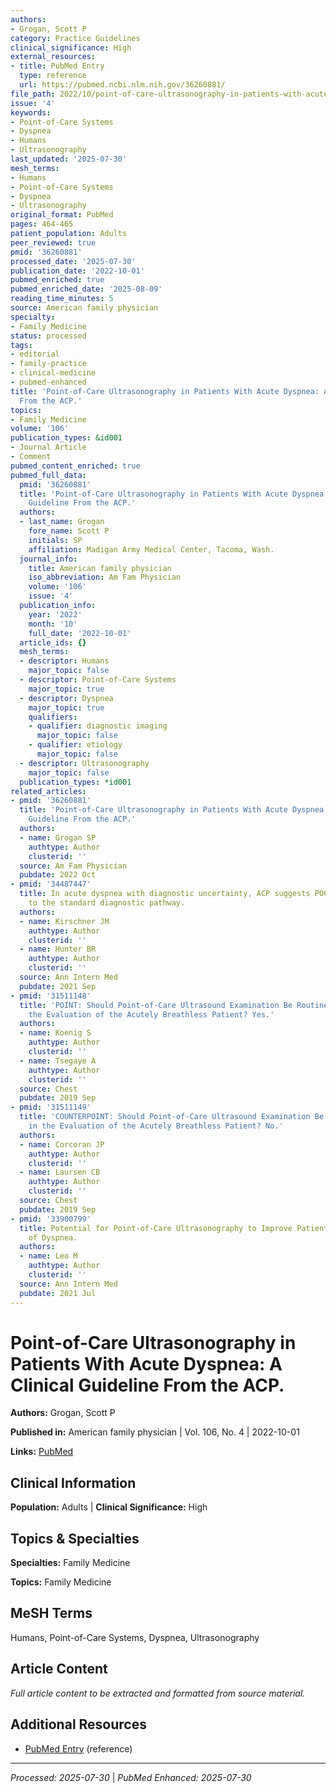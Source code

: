 ```yaml
---
authors:
- Grogan, Scott P
category: Practice Guidelines
clinical_significance: High
external_resources:
- title: PubMed Entry
  type: reference
  url: https://pubmed.ncbi.nlm.nih.gov/36260881/
file_path: 2022/10/point-of-care-ultrasonography-in-patients-with-acute-dyspnea.md
issue: '4'
keywords:
- Point-of-Care Systems
- Dyspnea
- Humans
- Ultrasonography
last_updated: '2025-07-30'
mesh_terms:
- Humans
- Point-of-Care Systems
- Dyspnea
- Ultrasonography
original_format: PubMed
pages: 464-465
patient_population: Adults
peer_reviewed: true
pmid: '36260881'
processed_date: '2025-07-30'
publication_date: '2022-10-01'
pubmed_enriched: true
pubmed_enriched_date: '2025-08-09'
reading_time_minutes: 5
source: American family physician
specialty:
- Family Medicine
status: processed
tags:
- editorial
- family-practice
- clinical-medicine
- pubmed-enhanced
title: 'Point-of-Care Ultrasonography in Patients With Acute Dyspnea: A Clinical Guideline
  From the ACP.'
topics:
- Family Medicine
volume: '106'
publication_types: &id001
- Journal Article
- Comment
pubmed_content_enriched: true
pubmed_full_data:
  pmid: '36260881'
  title: 'Point-of-Care Ultrasonography in Patients With Acute Dyspnea: A Clinical
    Guideline From the ACP.'
  authors:
  - last_name: Grogan
    fore_name: Scott P
    initials: SP
    affiliation: Madigan Army Medical Center, Tacoma, Wash.
  journal_info:
    title: American family physician
    iso_abbreviation: Am Fam Physician
    volume: '106'
    issue: '4'
  publication_info:
    year: '2022'
    month: '10'
    full_date: '2022-10-01'
  article_ids: {}
  mesh_terms:
  - descriptor: Humans
    major_topic: false
  - descriptor: Point-of-Care Systems
    major_topic: true
  - descriptor: Dyspnea
    major_topic: true
    qualifiers:
    - qualifier: diagnostic imaging
      major_topic: false
    - qualifier: etiology
      major_topic: false
  - descriptor: Ultrasonography
    major_topic: false
  publication_types: *id001
related_articles:
- pmid: '36260881'
  title: 'Point-of-Care Ultrasonography in Patients With Acute Dyspnea: A Clinical
    Guideline From the ACP.'
  authors:
  - name: Grogan SP
    authtype: Author
    clusterid: ''
  source: Am Fam Physician
  pubdate: 2022 Oct
- pmid: '34487447'
  title: In acute dyspnea with diagnostic uncertainty, ACP suggests POCUS may be added
    to the standard diagnostic pathway.
  authors:
  - name: Kirschner JM
    authtype: Author
    clusterid: ''
  - name: Hunter BR
    authtype: Author
    clusterid: ''
  source: Ann Intern Med
  pubdate: 2021 Sep
- pmid: '31511148'
  title: 'POINT: Should Point-of-Care Ultrasound Examination Be Routine Practice in
    the Evaluation of the Acutely Breathless Patient? Yes.'
  authors:
  - name: Koenig S
    authtype: Author
    clusterid: ''
  - name: Tsegaye A
    authtype: Author
    clusterid: ''
  source: Chest
  pubdate: 2019 Sep
- pmid: '31511149'
  title: 'COUNTERPOINT: Should Point-of-Care Ultrasound Examination Be Routine Practice
    in the Evaluation of the Acutely Breathless Patient? No.'
  authors:
  - name: Corcoran JP
    authtype: Author
    clusterid: ''
  - name: Laursen CB
    authtype: Author
    clusterid: ''
  source: Chest
  pubdate: 2019 Sep
- pmid: '33900799'
  title: Potential for Point-of-Care Ultrasonography to Improve Patient Care in Diagnosis
    of Dyspnea.
  authors:
  - name: Leo M
    authtype: Author
    clusterid: ''
  source: Ann Intern Med
  pubdate: 2021 Jul
---
```


# Point-of-Care Ultrasonography in Patients With Acute Dyspnea: A Clinical Guideline From the ACP.

**Authors:** Grogan, Scott P

**Published in:** American family physician | Vol. 106, No. 4 | 2022-10-01

**Links:** [PubMed](https://pubmed.ncbi.nlm.nih.gov/36260881/)

## Clinical Information

**Population:** Adults | **Clinical Significance:** High

## Topics & Specialties

**Specialties:** Family Medicine

**Topics:** Family Medicine

## MeSH Terms

Humans, Point-of-Care Systems, Dyspnea, Ultrasonography

## Article Content

*Full article content to be extracted and formatted from source material.*

## Additional Resources

- [PubMed Entry](https://pubmed.ncbi.nlm.nih.gov/36260881/) (reference)

---

*Processed: 2025-07-30* | *PubMed Enhanced: 2025-07-30*
